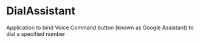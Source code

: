 # DialAssistant
Application to bind Voice Command button (known as Google Assistant) to dial a specified number
